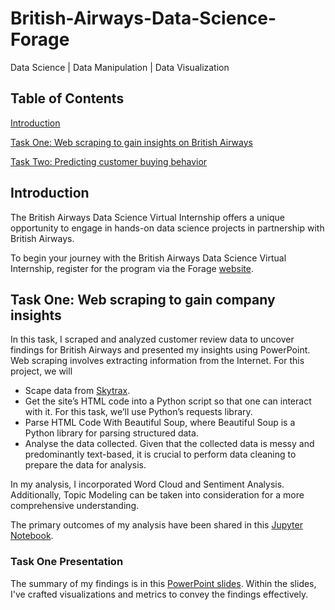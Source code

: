 # British-Airways-Data-Science-Forage
Data Science | Data Manipulation | Data Visualization
## Table of Contents
<!--- [Task One: Web scraping to gain company insights](README.md) --->
[Introduction](#introduction)

[Task One: Web scraping to gain insights on British Airways](#task-one-web-scraping-to-gain-insights-on-british-airways)

[Task Two: Predicting customer buying behavior](https://github.com/kachiann/British-Airways-Data-Science-Forage/blob/main/TaskTwo.md)

<!---Task Two: Predicting customer buying behavior --->
## Introduction <a name="introduction"></a>
The British Airways Data Science Virtual Internship offers a unique opportunity to engage in hands-on data science projects in partnership with British Airways.
<!---Over the course of the internship, you will be involved in a variety of tasks, including data cleansing and preprocessing, exploratory data analysis, feature engineering, model creation and assessment, and more. This internship is carefully structured to enable you to enhance your data science expertise and acquire valuable insights into the airline sector.--->

To begin your journey with the British Airways Data Science Virtual Internship, register for the program via the Forage [website](https://www.theforage.com/virtual-internships/prototype/NjynCWzGSaWXQCxSX/Data-Science).


## Task One: Web scraping to gain company insights <a name="task-one-web-scraping-to-gain-insights-on-british-airways"></a>
In this task, I scraped and analyzed customer review data to uncover findings for British Airways and presented my insights using PowerPoint. Web scraping involves extracting information from the Internet. 
For this project, we will
- Scape data from [Skytrax](https://www.airlinequality.com/).
- Get the site’s HTML code into a Python script so that one can interact with it. For this task, we’ll use Python’s requests library.
- Parse HTML Code With Beautiful Soup, where Beautiful Soup is a Python library for parsing structured data.
- Analyse the data collected. Given that the collected data is messy and predominantly text-based, it is crucial to perform data cleaning to prepare the data for analysis.

In my analysis, I incorporated Word Cloud and Sentiment Analysis. Additionally, Topic Modeling can be taken into consideration for a more comprehensive understanding.

The primary outcomes of my analysis have been shared in this [Jupyter Notebook](https://github.com/kachiann/British-Airways-Data-Science-Forage/blob/main/Task%20One_Final.ipynb). 

### Task One Presentation
The summary of my findings is in this [PowerPoint slides](https://docs.google.com/presentation/d/1t3U0xZN3LkQUJwjmig79yqjeHQZeOaM7pmPgfIpApdg/edit?usp=sharing). Within the slides, I've crafted visualizations and metrics to convey the findings effectively.

